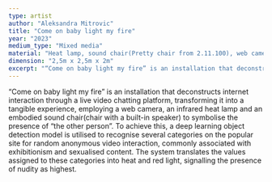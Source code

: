 ```yaml
---
type: artist
author: "Aleksandra Mitrovic"
title: "Come on baby light my fire"
year: "2023"
medium_type: "Mixed media"
material: "Heat lamp, sound chair(Pretty chair from 2.11.100), web camera"
dimension: "2,5m x 2,5m x 2m"
excerpt: "“Come on baby light my fire” is an installation that deconstructs internet interaction through a live video chatting platform, transforming it into a tangible experience, employing a web camera, an infrared heat lamp and an embodied sound chair(chair with a built-in speaker) to symbolise the presence of “the other person”. To achieve this, a deep learning object detection model is utilised to recognise several categories on the popular site for random anonymous video interaction, commonly associated with exhibitionism and sexualised content. The system translates the values assigned to these categories into heat and red light, signalling the presence of nudity as highest."
---
```

“Come on baby light my fire” is an installation that deconstructs internet interaction through a live video chatting platform, transforming it into a tangible experience, employing a web camera, an infrared heat lamp and an embodied sound chair(chair with a built-in speaker) to symbolise the presence of “the other person”. To achieve this, a deep learning object detection model is utilised to recognise several categories on the popular site for random anonymous video interaction, commonly associated with exhibitionism and sexualised content. The system translates the values assigned to these categories into heat and red light, signalling the presence of nudity as highest.
